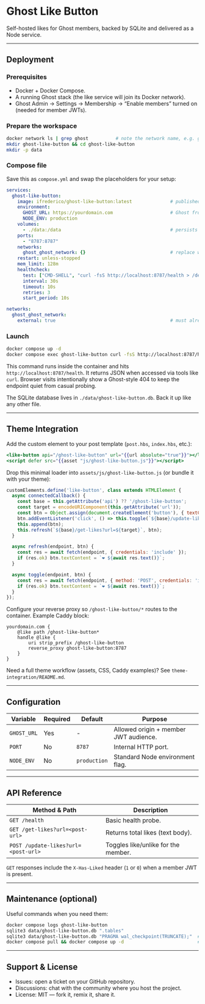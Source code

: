# Ghost Like Button

Self-hosted likes for Ghost members, backed by SQLite and delivered as a Node service.

---

## Deployment

### Prerequisites

- Docker + Docker Compose.
- A running Ghost stack (the like service will join its Docker network).
- Ghost Admin → Settings → Membership → “Enable members” turned on (needed for member JWTs).

### Prepare the workspace

```bash
docker network ls | grep ghost          # note the network name, e.g. ghost_ghost_network
mkdir ghost-like-button && cd ghost-like-button
mkdir -p data
```

### Compose file

Save this as `compose.yml` and swap the placeholders for your setup:

```yaml
services:
  ghost-like-button:
    image: ifrederico/ghost-like-button:latest              # published Docker Hub image
    environment:
      GHOST_URL: https://yourdomain.com                     # Ghost frontend URL
      NODE_ENV: production
    volumes:
      - ./data:/data                                        # persists ghost-like-button.db
    ports:
      - "8787:8787"
    networks:
      ghost_ghost_network: {}                               # replace with your Ghost network name
    restart: unless-stopped
    mem_limit: 128m
    healthcheck:
      test: ["CMD-SHELL", "curl -fsS http://localhost:8787/health > /dev/null"]
      interval: 30s
      timeout: 10s
      retries: 3
      start_period: 10s

networks:
  ghost_ghost_network:
    external: true                                          # must already exist
```

### Launch

```bash
docker compose up -d
docker compose exec ghost-like-button curl -fsS http://localhost:8787/health
```

This command runs inside the container and hits `http://localhost:8787/health`. It returns JSON when accessed via tools like `curl`. Browser visits intentionally show a Ghost-style 404 to keep the endpoint quiet from casual probing.

The SQLite database lives in `./data/ghost-like-button.db`. Back it up like any other file.

---

## Theme Integration

Add the custom element to your post template (`post.hbs`, `index.hbs`, etc.):

```handlebars
<like-button api="/ghost-like-button" url="{{url absolute="true"}}"></like-button>
<script defer src="{{asset "js/ghost-like-button.js"}}"></script>
```

Drop this minimal loader into `assets/js/ghost-like-button.js` (or bundle it with your theme):

```javascript
customElements.define('like-button', class extends HTMLElement {
  async connectedCallback() {
    const base = this.getAttribute('api') ?? '/ghost-like-button';
    const target = encodeURIComponent(this.getAttribute('url'));
    const btn = Object.assign(document.createElement('button'), { textContent: '❤ 0' });
    btn.addEventListener('click', () => this.toggle(`${base}/update-likes?url=${target}`, btn));
    this.append(btn);
    this.refresh(`${base}/get-likes?url=${target}`, btn);
  }

  async refresh(endpoint, btn) {
    const res = await fetch(endpoint, { credentials: 'include' });
    if (res.ok) btn.textContent = `❤ ${await res.text()}`;
  }

  async toggle(endpoint, btn) {
    const res = await fetch(endpoint, { method: 'POST', credentials: 'include' });
    if (res.ok) btn.textContent = `❤ ${await res.text()}`;
  }
});
```

Configure your reverse proxy so `/ghost-like-button/*` routes to the container. Example Caddy block:

```caddyfile
yourdomain.com {
    @like path /ghost-like-button*
    handle @like {
        uri strip_prefix /ghost-like-button
        reverse_proxy ghost-like-button:8787
    }
}
```

Need a full theme workflow (assets, CSS, Caddy examples)? See `theme-integration/README.md`.

---

## Configuration

| Variable    | Required | Default | Purpose                               |
|-------------|----------|---------|---------------------------------------|
| `GHOST_URL` | Yes      | -       | Allowed origin + member JWT audience. |
| `PORT`      | No       | `8787`  | Internal HTTP port.                   |
| `NODE_ENV`  | No       | `production` | Standard Node environment flag. |

---

## API Reference

| Method & Path                     | Description                         |
|-----------------------------------|-------------------------------------|
| `GET /health`                     | Basic health probe.                 |
| `GET /get-likes?url=<post-url>`   | Returns total likes (text body).    |
| `POST /update-likes?url=<post-url>` | Toggles like/unlike for the member. |

`GET` responses include the `X-Has-Liked` header (`1` or `0`) when a member JWT is present.

---

## Maintenance (optional)

Useful commands when you need them:

```bash
docker compose logs ghost-like-button
sqlite3 data/ghost-like-button.db ".tables"
sqlite3 data/ghost-like-button.db "PRAGMA wal_checkpoint(TRUNCATE);"  # compacts WAL, optional
docker compose pull && docker compose up -d                           # upgrade to new image
```

---

## Support & License

- Issues: open a ticket on your GitHub repository.
- Discussions: chat with the community where you host the project.
- License: MIT — fork it, remix it, share it.
